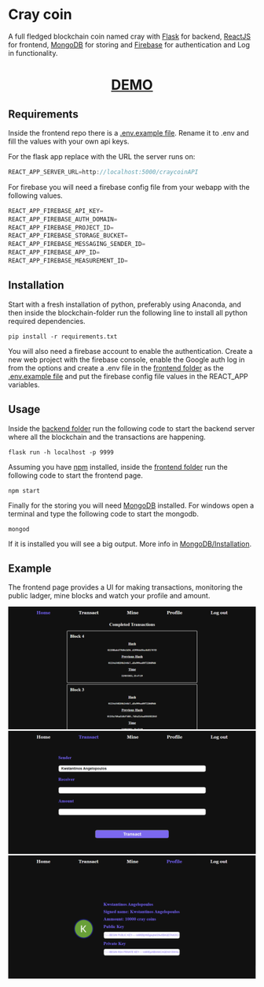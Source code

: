 # Cray coin

A full fledged blockchain coin named cray with [Flask](https://flask.palletsprojects.com/en/1.1.x/) for backend, [ReactJS](https://reactjs.org/) for frontend, [MongoDB](https://www.mongodb.com/) for storing and [Firebase](https://firebase.google.com) for authentication and Log in functionality.

<div align="center">
  <h1><a href="https://constantine.dev:8080/craycoin"> DEMO </a></h1>
</div>

## Requirements

Inside the frontend repo there is a [.env.example file](./src/frontend/.env.example). Rename it to .env and fill the values with your own api keys.

For the flask app replace with the URL the server runs on:

```javascript
REACT_APP_SERVER_URL=http://localhost:5000/craycoinAPI
```

For firebase you will need a firebase config file from your webapp with the following values.

```javascript
REACT_APP_FIREBASE_API_KEY=
REACT_APP_FIREBASE_AUTH_DOMAIN=
REACT_APP_FIREBASE_PROJECT_ID=
REACT_APP_FIREBASE_STORAGE_BUCKET=
REACT_APP_FIREBASE_MESSAGING_SENDER_ID=
REACT_APP_FIREBASE_APP_ID=
REACT_APP_FIREBASE_MEASUREMENT_ID=
```

## Installation

Start with a fresh installation of python, preferably using Anaconda, and then inside the blockchain-folder run the following line to install all python required dependencies.

```
pip install -r requirements.txt
```

You will also need a firebase account to enable the authentication. Create a new web project with the firebase console, enable the Google auth log in from the options and create a .env file in the [frontend folder](src/frontend) as the [.env.example file](src/frontend/.env.example) and put the firebase config file values in the REACT_APP variables.

## Usage

Inside the [backend folder](src/backend) run the following code to start the backend server where all the blockchain and the transactions are happening.

```
flask run -h localhost -p 9999
```

Assuming you have [npm](https://www.npmjs.com/) installed, inside the [frontend folder](src/frontend) run the following code to start the frontend page.

```
npm start
```

Finally for the storing you will need [MongoDB](https://www.mongodb.com/) installed. For windows open a terminal and type the following code to start the mongodb.

```
mongod
```

If it is installed you will see a big output. More info in [MongoDB/Installation](https://docs.mongodb.com/manual/tutorial/install-mongodb-on-windows/).

## Example

The frontend page provides a UI for making transactions, monitoring the public ladger, mine blocks and watch your profile and amount.

<p align="center">
  <img src="img/img1.png" /> 
  <img src="img/img2.png" /> 
  <img src="img/img3.png" /> 
</p>
